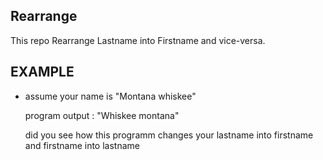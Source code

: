 Rearrange 
--------------------

This repo Rearrange Lastname into Firstname
and vice-versa.

## EXAMPLE 
 * 	assume your name is "Montana whiskee"

	program output : "Whiskee montana"

	did you see how this programm changes your lastname into firstname
	and 
	firstname into lastname
